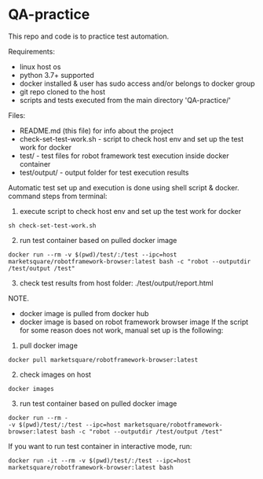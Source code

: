 # QA-practice
This repo and code is to practice test automation.

Requirements:
* linux host os
* python 3.7+ supported
* docker installed & user has sudo access and/or belongs to docker group
* git repo cloned to the host
* scripts and tests executed from the main directory 'QA-practice/'

Files:
* README.md (this file) for info about the project
* check-set-test-work.sh - script to check host env and set up the test work for docker
* test/ - test files for robot framework test execution inside docker container
* test/output/ - output folder for test execution results

Automatic test set up and execution is done using shell script & docker.
command steps from terminal:

1) execute script to check host env and set up the test work for docker
```
sh check-set-test-work.sh
```

2) run test container based on pulled docker image
```
docker run --rm -v $(pwd)/test/:/test --ipc=host marketsquare/robotframework-browser:latest bash -c "robot --outputdir /test/output /test"
```
3) check test results from host folder:
./test/output/report.html

NOTE.
* docker image is pulled from docker hub
* docker image is based on robot framework browser image
If the script for some reason does not work, manual set up is the following:
1) pull docker image
```
docker pull marketsquare/robotframework-browser:latest
```
2) check images on host
```
docker images
```
3) run test container based on pulled docker image
```
docker run --rm -
-v $(pwd)/test/:/test --ipc=host marketsquare/robotframework-browser:latest bash -c "robot --outputdir /test/output /test"
```

If you want to run test container in interactive mode, run:
```
docker run -it --rm -v $(pwd)/test/:/test --ipc=host marketsquare/robotframework-browser:latest bash
```
